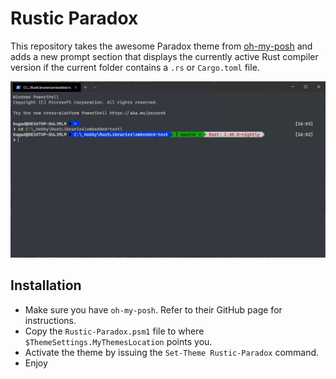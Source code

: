 Rustic Paradox
=======================

This repository takes the awesome Paradox theme from [oh-my-posh](https://github.com/JanDeDobbeleer/oh-my-posh) and
adds a new prompt section that displays the currently active Rust compiler version if the current folder
contains a `.rs` or `Cargo.toml` file.

![screenshot](screenshot.png)

Installation
------------

 * Make sure you have `oh-my-posh`. Refer to their GitHub page for instructions.
 * Copy the `Rustic-Paradox.psm1` file to where `$ThemeSettings.MyThemesLocation` points you.
 * Activate the theme by issuing the `Set-Theme Rustic-Paradox` command.
 * Enjoy

